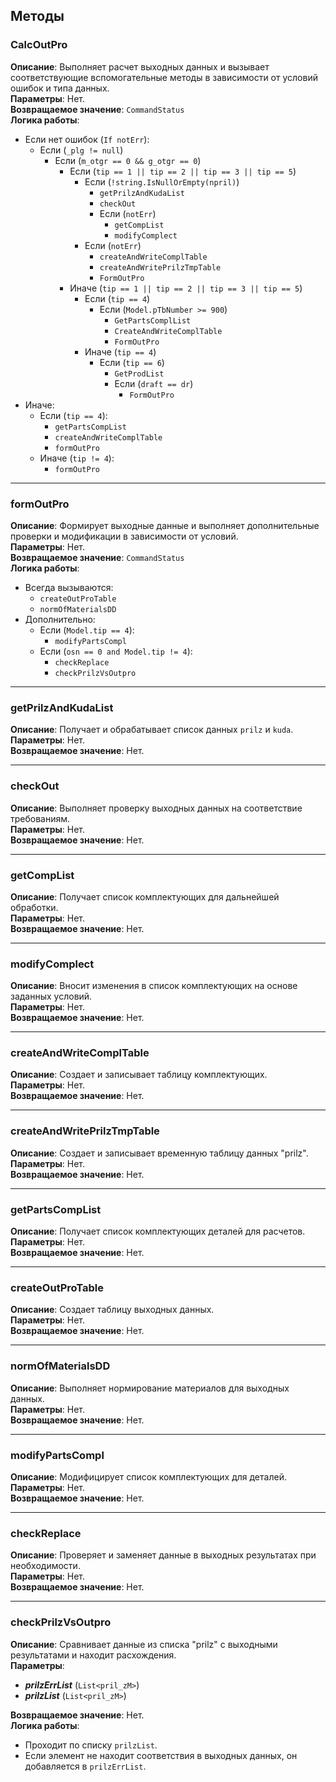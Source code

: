 ## Методы

### CalcOutPro  
**Описание**: Выполняет расчет выходных данных и вызывает соответствующие вспомогательные методы в зависимости от условий ошибок и типа данных.  
**Параметры**: Нет.  
**Возвращаемое значение**: `CommandStatus`  
**Логика работы**:  
+ Если нет ошибок (`If notErr`):
  + Если (`_plg != null`)
      + Если (`m_otgr == 0 && g_otgr == 0`)
        + Если (`tip == 1 || tip == 2 || tip == 3 || tip == 5`)
            + Если (`!string.IsNullOrEmpty(npril)`)
                + `getPrilzAndKudaList`
                + `checkOut`
                + Если (`notErr`)
                    + `getCompList`  
                    + `modifyComplect`
            + Если (`notErr`)  
                + `createAndWriteComplTable`  
                + `createAndWritePrilzTmpTable` 
                + `FormOutPro`
        + Иначе (`tip == 1 || tip == 2 || tip == 3 || tip == 5`) 
            + Если (`tip == 4`)
                + Если (`Model.pTbNumber >= 900`)
                    + `GetPartsComplList`
                    + `CreateAndWriteComplTable`
                    + `FormOutPro`
            + Иначе (`tip == 4`)
                + Если (`tip == 6`)
                    + `GetProdList`
                    + Если (`draft == dr`)
                        + `FormOutPro`
+ Иначе:  
  + Если (`tip == 4`):  
    + `getPartsCompList`  
    + `createAndWriteComplTable`  
    + `formOutPro`  
  + Иначе (`tip != 4`):  
    + `formOutPro`  

---

### formOutPro  
**Описание**: Формирует выходные данные и выполняет дополнительные проверки и модификации в зависимости от условий.  
**Параметры**: Нет.  
**Возвращаемое значение**: `CommandStatus`  
**Логика работы**:  
+ Всегда вызываются:  
  + `createOutProTable`  
  + `normOfMaterialsDD`  
+ Дополнительно:  
  + Если (`Model.tip == 4`):  
    + `modifyPartsCompl` 
  + Если (`osn == 0 and Model.tip != 4`):  
    + `checkReplace`  
    + `checkPrilzVsOutpro`  

---

### getPrilzAndKudaList  
**Описание**: Получает и обрабатывает список данных `prilz` и `kuda`.  
**Параметры**: Нет.  
**Возвращаемое значение**: Нет.  

---

### checkOut  
**Описание**: Выполняет проверку выходных данных на соответствие требованиям.  
**Параметры**: Нет.  
**Возвращаемое значение**: Нет.  

---

### getCompList  
**Описание**: Получает список комплектующих для дальнейшей обработки.  
**Параметры**: Нет.  
**Возвращаемое значение**: Нет.  

---

### modifyComplect  
**Описание**: Вносит изменения в список комплектующих на основе заданных условий.  
**Параметры**: Нет.  
**Возвращаемое значение**: Нет.  

---

### createAndWriteComplTable  
**Описание**: Создает и записывает таблицу комплектующих.  
**Параметры**: Нет.  
**Возвращаемое значение**: Нет.  

---

### createAndWritePrilzTmpTable  
**Описание**: Создает и записывает временную таблицу данных "prilz".  
**Параметры**: Нет.  
**Возвращаемое значение**: Нет.  

---

### getPartsCompList  
**Описание**: Получает список комплектующих деталей для расчетов.  
**Параметры**: Нет.  
**Возвращаемое значение**: Нет.  

---

### createOutProTable  
**Описание**: Создает таблицу выходных данных.  
**Параметры**: Нет.  
**Возвращаемое значение**: Нет.  

---

### normOfMaterialsDD  
**Описание**: Выполняет нормирование материалов для выходных данных.  
**Параметры**: Нет.  
**Возвращаемое значение**: Нет.  

---

### modifyPartsCompl  
**Описание**: Модифицирует список комплектующих для деталей.  
**Параметры**: Нет.  
**Возвращаемое значение**: Нет.  

---

### checkReplace  
**Описание**: Проверяет и заменяет данные в выходных результатах при необходимости.  
**Параметры**: Нет.  
**Возвращаемое значение**: Нет.  

---

### checkPrilzVsOutpro  
**Описание**: Сравнивает данные из списка "prilz" с выходными результатами и находит расхождения.  
**Параметры**:  
+ ***prilzErrList*** (`List<pril_zM>`)  
+ ***prilzList*** (`List<pril_zM>`)

**Возвращаемое значение**: Нет.  
**Логика работы**:  
+ Проходит по списку `prilzList`.  
+ Если элемент не находит соответствия в выходных данных, он добавляется в `prilzErrList`.
